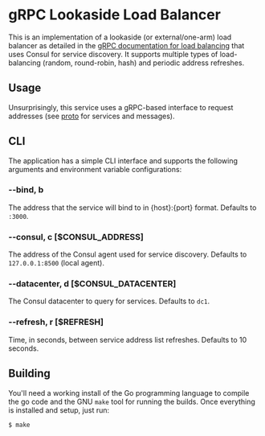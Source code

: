 # gRPC Lookaside Load Balancer
This is an implementation of a lookaside (or external/one-arm) load balancer as detailed in the [gRPC documentation for
load balancing](https://grpc.io/blog/loadbalancing) that uses Consul for service discovery. It supports multiple types of load-balancing (random, round-robin, hash) and periodic address refreshes.

## Usage
Unsurprisingly, this service uses a gRPC-based interface to request addresses (see [proto](_proto/lookaside.proto) for 
services and messages). 

## CLI
The application has a simple CLI interface and supports the following arguments and environment variable configurations:

### --bind, b
The address that the service will bind to in {host}:{port} format. Defaults to `:3000`.

### --consul, c [$CONSUL_ADDRESS]
The address of the Consul agent used for service discovery. Defaults to `127.0.0.1:8500` (local agent).

### --datacenter, d [$CONSUL_DATACENTER]
The Consul datacenter to query for services. Defaults to `dc1`.

### --refresh, r [$REFRESH]
Time, in seconds, between service address list refreshes. Defaults to 10 seconds.

## Building
You'll need a working install of the Go programming language to compile the go code and the GNU `make` tool for running
the builds. Once everything is installed and setup, just run:

```bash
$ make
```